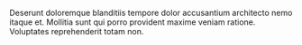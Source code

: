 Deserunt doloremque blanditiis tempore dolor accusantium architecto nemo itaque et.
Mollitia sunt qui porro provident maxime veniam ratione.
Voluptates reprehenderit totam non.